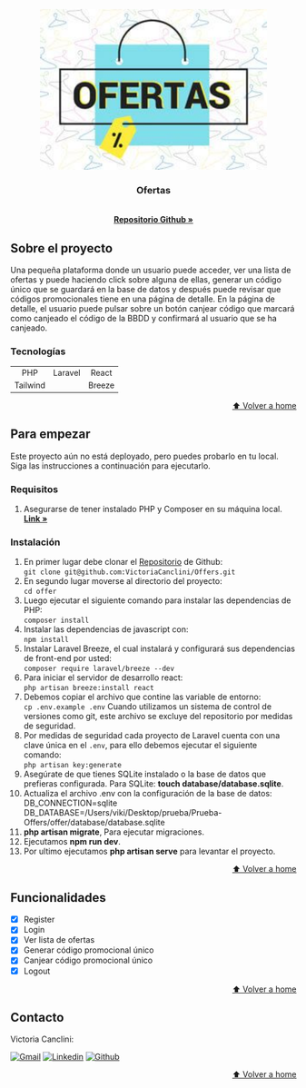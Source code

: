 <a name="home"></a>

<!-- INTRODUCCIÓN -->

<div align="center">
  <a href="#">
    <img src="/public/img/ofertas.jpg" alt="Logo" width="400">
  </a>

  <p align="center">
    <h3 align="center">Ofertas</h3>
    <br />
    <a href="https://github.com/VictoriaCanclini/Offers"><strong>Repositorio Github »</strong></a>
  </p>
</div>

<!-- SOBRE EL PROYECTO -->

## Sobre el proyecto

Una pequeña plataforma donde un usuario puede acceder, ver una lista de ofertas y puede haciendo click sobre alguna de ellas, generar un código único que se guardará en la base de datos y después puede revisar que códigos promocionales tiene en una página de detalle. En la página de detalle, el usuario puede pulsar sobre un botón canjear código que marcará como canjeado el código de la BBDD y confirmará al usuario que se ha canjeado.

### Tecnologías

|          |         |        |
| :------: | :-----: | :----: |
|   PHP    | Laravel | React  |
| Tailwind |         | Breeze |

<p align="right"><a href="#home">⬆ Volver a home</a></p>

<!-- PARA EMPEZAR -->

## Para empezar

Este proyecto aún no está deployado, pero puedes probarlo en tu local. Siga las instrucciones a continuación para ejecutarlo.

### Requisitos

1. Asegurarse de tener instalado PHP y Composer en su máquina local.
   <a href="https://herd.laravel.com"><strong>Link »</strong></a>

### Instalación

1. En primer lugar debe clonar el <a href="https://github.com/VictoriaCanclini/Offers">Repositorio</a> de Github:
   <br>
   `git clone git@github.com:VictoriaCanclini/Offers.git`
2. En segundo lugar moverse al directorio del proyecto:
   <br>
   `cd offer`
3. Luego ejecutar el siguiente comando para instalar las dependencias de PHP:
   <br>
   `composer install`
4. Instalar las dependencias de javascript con:
   <br>
   `npm install`
5. Instalar Laravel Breeze, el cual instalará y configurará sus dependencias de front-end por usted:
   <br>
   `composer require laravel/breeze --dev`
6. Para iniciar el servidor de desarrollo react:
   <br>
   `php artisan breeze:install react`
7. Debemos copiar el archivo que contine las variable de entorno:
   <br>
   `cp .env.example .env`
   Cuando utilizamos un sistema de control de versiones como git, este archivo se excluye del repositorio por medidas de seguridad.
8. Por medidas de seguridad cada proyecto de Laravel cuenta con una clave única en el `.env`, para ello debemos ejecutar el siguiente comando:
   <br>
   `php artisan key:generate`
9. Asegúrate de que tienes SQLite instalado o la base de datos que prefieras configurada. Para SQLite: **touch database/database.sqlite**.
10. Actualiza el archivo .env con la configuración de la base de datos: DB_CONNECTION=sqlite
    DB_DATABASE=/Users/viki/Desktop/prueba/Prueba-Offers/offer/database/database.sqlite
11. **php artisan migrate**, Para ejecutar migraciones.
12. Ejecutamos **npm run dev**.
13. Por ultimo ejecutamos **php artisan serve** para levantar el proyecto.

<p align="right"><a href="#home">⬆ Volver a home</a></p>

<!-- FUNCTIONALITIES -->

## Funcionalidades

-   [x] Register
-   [x] Login
-   [x] Ver lista de ofertas
-   [x] Generar código promocional único
-   [x] Canjear código promocional único
-   [x] Logout

<p align="right"><a href="#home">⬆ Volver a home</a></p>

<!-- CONTACTO -->

## Contacto

<p align="left">

  <p>Victoria Canclini:</p>
  <a href="mailto:vikicanclini@gmail.com" target="_blank" rel="noopener noreferrer">
    <img alt="Gmail" title="gmail" src="https://custom-icon-badges.demolab.com/badge/-vikicanclini@gmail.com-red?style=for-the-badge&logo=mention&logoColor=white"/></a>
  <a href="www.linkedin.com/in/victoriacanclini" target="_blank" rel="noopener noreferrer">
    <img alt="Linkedin" title="linkedin" src="https://custom-icon-badges.demolab.com/badge/-Linkedin-blue?style=for-the-badge&logoColor=white&logo=linkedin"/></a>
  <a href="https://github.com/VictoriaCanclini" target="_blank" rel="noopener noreferrer">
    <img alt="Github" title="Github" src="https://custom-icon-badges.demolab.com/badge/-Github-grey?style=for-the-badge&logoColor=white&logo=github"/></a>

</p>

<p align="right"><a href="#home">⬆ Volver a home</a></p>
